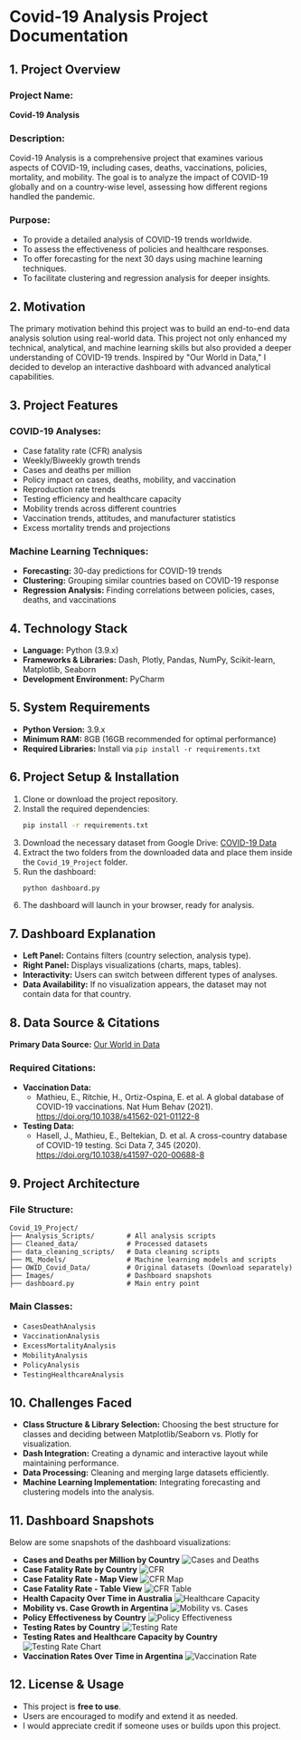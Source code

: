 # Covid-19 Analysis Project Documentation

## 1. Project Overview

### Project Name:
**Covid-19 Analysis**

### Description:
Covid-19 Analysis is a comprehensive project that examines various aspects of COVID-19, including cases, deaths, vaccinations, policies, mortality, and mobility. The goal is to analyze the impact of COVID-19 globally and on a country-wise level, assessing how different regions handled the pandemic.

### Purpose:
- To provide a detailed analysis of COVID-19 trends worldwide.
- To assess the effectiveness of policies and healthcare responses.
- To offer forecasting for the next 30 days using machine learning techniques.
- To facilitate clustering and regression analysis for deeper insights.

## 2. Motivation

The primary motivation behind this project was to build an end-to-end data analysis solution using real-world data. This project not only enhanced my technical, analytical, and machine learning skills but also provided a deeper understanding of COVID-19 trends. Inspired by "Our World in Data," I decided to develop an interactive dashboard with advanced analytical capabilities.

## 3. Project Features

### COVID-19 Analyses:
- Case fatality rate (CFR) analysis
- Weekly/Biweekly growth trends
- Cases and deaths per million
- Policy impact on cases, deaths, mobility, and vaccination
- Reproduction rate trends
- Testing efficiency and healthcare capacity
- Mobility trends across different countries
- Vaccination trends, attitudes, and manufacturer statistics
- Excess mortality trends and projections

### Machine Learning Techniques:
- **Forecasting:** 30-day predictions for COVID-19 trends
- **Clustering:** Grouping similar countries based on COVID-19 response
- **Regression Analysis:** Finding correlations between policies, cases, deaths, and vaccinations

## 4. Technology Stack

- **Language:** Python (3.9.x)
- **Frameworks & Libraries:** Dash, Plotly, Pandas, NumPy, Scikit-learn, Matplotlib, Seaborn
- **Development Environment:** PyCharm

## 5. System Requirements

- **Python Version:** 3.9.x
- **Minimum RAM:** 8GB (16GB recommended for optimal performance)
- **Required Libraries:** Install via `pip install -r requirements.txt`

## 6. Project Setup & Installation

1. Clone or download the project repository.
2. Install the required dependencies:
   ```bash
   pip install -r requirements.txt
   ```
3. Download the necessary dataset from Google Drive: [COVID-19 Data](https://drive.google.com/drive/folders/1iGabf01A3lIFzfWLsUZtwUGLtr_2Ta0x?usp=sharing)
4. Extract the two folders from the downloaded data and place them inside the `Covid_19_Project` folder.
5. Run the dashboard:
   ```bash
   python dashboard.py
   ```
6. The dashboard will launch in your browser, ready for analysis.

## 7. Dashboard Explanation

- **Left Panel:** Contains filters (country selection, analysis type).
- **Right Panel:** Displays visualizations (charts, maps, tables).
- **Interactivity:** Users can switch between different types of analyses.
- **Data Availability:** If no visualization appears, the dataset may not contain data for that country.

## 8. Data Source & Citations

**Primary Data Source:** [Our World in Data](https://ourworldindata.org/coronavirus)

### Required Citations:
- **Vaccination Data:**
  - Mathieu, E., Ritchie, H., Ortiz-Ospina, E. et al. A global database of COVID-19 vaccinations. Nat Hum Behav (2021). https://doi.org/10.1038/s41562-021-01122-8
- **Testing Data:**
  - Hasell, J., Mathieu, E., Beltekian, D. et al. A cross-country database of COVID-19 testing. Sci Data 7, 345 (2020). https://doi.org/10.1038/s41597-020-00688-8

## 9. Project Architecture

### File Structure:
```
Covid_19_Project/
├── Analysis_Scripts/        # All analysis scripts
├── Cleaned_data/            # Processed datasets
├── data_cleaning_scripts/   # Data cleaning scripts
├── ML_Models/               # Machine learning models and scripts
├── OWID_Covid_Data/         # Original datasets (Download separately)
├── Images/                  # Dashboard snapshots
├── dashboard.py             # Main entry point
```

### Main Classes:
- `CasesDeathAnalysis`
- `VaccinationAnalysis`
- `ExcessMortalityAnalysis`
- `MobilityAnalysis`
- `PolicyAnalysis`
- `TestingHealthcareAnalysis`

## 10. Challenges Faced

- **Class Structure & Library Selection:** Choosing the best structure for classes and deciding between Matplotlib/Seaborn vs. Plotly for visualization.
- **Dash Integration:** Creating a dynamic and interactive layout while maintaining performance.
- **Data Processing:** Cleaning and merging large datasets efficiently.
- **Machine Learning Implementation:** Integrating forecasting and clustering models into the analysis.

## 11. Dashboard Snapshots

Below are some snapshots of the dashboard visualizations:

- **Cases and Deaths per Million by Country**
  ![Cases and Deaths](Images/cases_deaths.png)
- **Case Fatality Rate by Country**
  ![CFR](Images/CFR.png)
- **Case Fatality Rate - Map View**
  ![CFR Map](Images/CFR_map.png)
- **Case Fatality Rate - Table View**
  ![CFR Table](Images/CFR_table.png)
- **Health Capacity Over Time in Australia**
  ![Healthcare Capacity](Images/healthcare_capacity.png)
- **Mobility vs. Case Growth in Argentina**
  ![Mobility vs. Cases](Images/mobility_vs_cases.png)
- **Policy Effectiveness by Country**
  ![Policy Effectiveness](Images/policy_effectiveness.png)
- **Testing Rates by Country**
  ![Testing Rate](Images/testing_rate.png)
- **Testing Rates and Healthcare Capacity by Country**
  ![Testing Rate Chart](Images/testing_rate_chart.png)
- **Vaccination Rates Over Time in Argentina**
  ![Vaccination Rate](Images/vaccination_rate.png)

## 12. License & Usage

- This project is **free to use**.
- Users are encouraged to modify and extend it as needed.
- I would appreciate credit if someone uses or builds upon this project.
